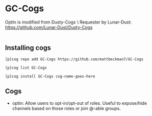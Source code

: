 # GC-Cogs

OptIn is modified from Dusty-Cogs \ Requester by Lunar-Dust:<br>
https://github.com/Lunar-Dust/Dusty-Cogs<br><br>


## Installing cogs 
<p><code>[p]cog repo add GC-Cogs https://github.com/mattbeckman7/GC-Cogs</code></p>
<p><code>[p]cog list GC-Cogs</code></p>
<p><code>[p]cog install GC-Cogs cog-name-goes-here</code></p>


## Cogs
<ul>
<li>optin:       Allow users to opt-in/opt-out of roles.  Useful to expose/hide channels based on those roles or join @-able groups.</li>
</ul>
